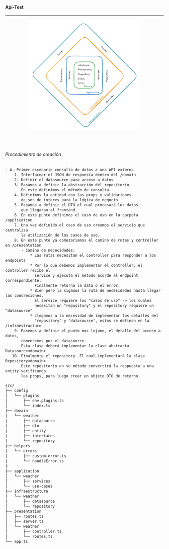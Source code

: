 #### Api-Test

---

<p align="center" width="350">
   <img align="center" width="350" src="./imgs/distribucion.png" />
</p>
<br/><br/>

###### Procedimiento de creación

    - A. Primer escenario consulta de datos a una API externa
        1. Interfacear el JSON de respuesta dentro del /domain
        2. Definir el datasource para acceso a datos
        3. Pasamos a definir la abstracción del repositorio.
           En este definimos el método de consulta.
        4. Definimos la entidad con las props y validaciones
           de son de interes para la lógica de negocio.
        5. Pasamos a definir el DTO el cual procesará los datos
           que llegaran al frontend.
        6. En este punto definimos el caso de uso en la carpeta /application
        7. Una vez definido el caso de uso creamos el servicio que centraliza
           la utilización de los casos de uso.
        8. En este punto ya comezariamos el camino de rutas y controller en /presentation
           - Camino de nececidades:
               * Las rutas necesitan el controller para responder a los endpoints
               * Por lo que debemos implementar el controller, el controller recibe el
                 service y ejecuta el método acorde al endpoint correspondiente.
                 Finalmente retorna la data o el error.
               * Bien pero la sigamos la ruta de necesidades hasta llegar las concreciones.
                 El service requiere los "casos de uso" -> los cuales
                 necesitan un "repository" y el repository requiere un "datasource"
               * Llegamos a la necesidad de implementar los detalles del
                 "repository" y "datasource", estos se definen en la /infraestructure
        9. Pasemos a definir el punto mas lejano, el detalle del acceso a datos,
           comencemos por el datasource.
           Esta clase deberá implementar la clase abstracta Datasource<domain>
       10. Finalmente el repository. El cual implementará la clase Repository<domain>.
           Este repositorio en su método convertirá la respuesta a una entity verificando
           las props, para luego crear un objeto DTO de retorno.

```
src/
├── config
│   └── plugins
│       ├── env.plugins.ts
│       └── index.ts
├── domain
│   └── weather
│       ├── datasource
│       ├── dto
│       ├── entity
│       ├── interfaces
│       └── repository
├── helpers
│   └── errors
│       ├── custom-error.ts
│       └── handleError.ts
├
├── application
│   └── weather
│       ├── services
│       └── use-cases
├── infraestructure
│   └── weather
│       ├── datasource
│       └── repository
├── presentation
│   ├── routes.ts
│   ├── server.ts
│   └── weather
│       ├── controller.ts
│       └── routes.ts
└── app.ts

```

